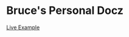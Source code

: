 # Bruce's Personal Docz

[Live Example][Bruce's Personal Docz]


[Bruce's Personal Docz]: https://docz.brucebentley.dev/

